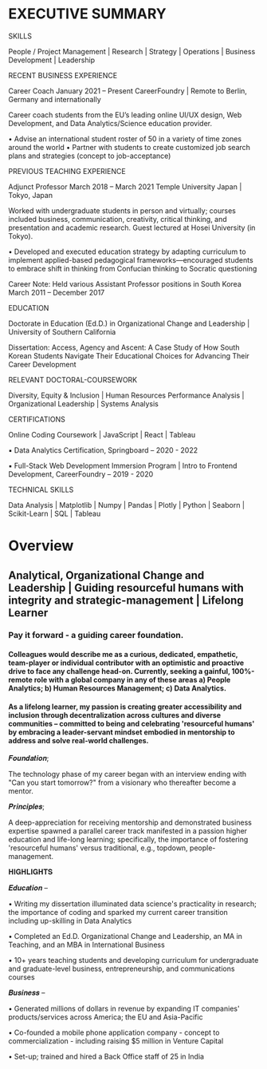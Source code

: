 # EXECUTIVE SUMMARY 
 
SKILLS

People / Project Management | Research | Strategy | Operations | Business Development | Leadership

RECENT BUSINESS EXPERIENCE

Career Coach	January 2021 – Present
CareerFoundry | Remote to Berlin, Germany and internationally

Career coach students from the EU’s leading online UI/UX design, Web Development, and Data Analytics/Science education provider. 

•	Advise an international student roster of 50 in a variety of time zones around the world
•	Partner with students to create customized job search plans and strategies (concept to job-acceptance) 

PREVIOUS TEACHING EXPERIENCE

Adjunct Professor	March 2018 – March 2021
Temple University Japan | Tokyo, Japan

Worked with undergraduate students in person and virtually; courses included business, communication, creativity, critical thinking, and presentation and academic research. Guest lectured at Hosei University (in Tokyo).

•	Developed and executed education strategy by adapting curriculum to implement applied-based pedagogical frameworks—encouraged students to embrace shift in thinking from Confucian thinking to Socratic questioning

Career Note: Held various Assistant Professor positions in South Korea	March 2011 – December 2017

EDUCATION

Doctorate in Education (Ed.D.) in Organizational Change and Leadership | University of Southern California

Dissertation: Access, Agency and Ascent: A Case Study of How South Korean Students Navigate Their Educational Choices for Advancing Their Career Development	

RELEVANT DOCTORAL-COURSEWORK

Diversity, Equity & Inclusion | Human Resources Performance Analysis | Organizational Leadership | Systems Analysis

CERTIFICATIONS 

Online Coding Coursework | JavaScript | React | Tableau 

▪	Data Analytics Certification, Springboard – 2020 - 2022 

▪	Full-Stack Web Development Immersion Program | Intro to Frontend Development, CareerFoundry – 2019 - 2020 

TECHNICAL SKILLS

Data Analysis | Matplotlib | Numpy | Pandas | Plotly | Python | Seaborn | Scikit-Learn | SQL | Tableau 

# Overview 

## Analytical, Organizational Change and Leadership | Guiding resourceful humans with integrity and strategic-management | Lifelong Learner

### Pay it forward - a guiding career foundation.

#### Colleagues would describe me as a curious, dedicated, empathetic, team-player or individual contributor with an optimistic and proactive drive to face any challenge head-on. Currently, seeking a gainful, 100%-remote role with a global company in any of these areas a) People Analytics; b) Human Resources Management; c) Data Analytics.

#### As a lifelong learner, my passion is creating greater accessibility and inclusion through decentralization across cultures and diverse communities – committed to being and celebrating 'resourceful humans' by embracing a leader-servant mindset embodied in mentorship to address and solve real-world challenges.

𝑭𝒐𝒖𝒏𝒅𝒂𝒕𝒊𝒐𝒏; 

The technology phase of my career began with an interview ending with "Can you start tomorrow?" from a visionary who thereafter become a mentor. 

𝑷𝒓𝒊𝒏𝒄𝒊𝒑𝒍𝒆𝒔; 

A deep-appreciation for receiving mentorship and demonstrated business expertise spawned a parallel career track manifested in a passion higher education and life-long learning; specifically, the importance of fostering 'resourceful humans' versus traditional, e.g., topdown, people-management.

𝐇𝐈𝐆𝐇𝐋𝐈𝐆𝐇𝐓𝐒

𝑬𝒅𝒖𝒄𝒂𝒕𝒊𝒐𝒏 –

 • Writing my dissertation illuminated data science's practicality in research; the importance of coding and sparked my current career transition including up-skilling in Data Analytics

 • Completed an Ed.D. Organizational Change and Leadership, an MA in Teaching, and an MBA in International Business

 • 10+ years teaching students and developing curriculum for undergraduate and graduate-level business, entrepreneurship, and communications courses

𝑩𝒖𝒔𝒊𝒏𝒆𝒔𝒔 –

 • Generated millions of dollars in revenue by expanding IT companies' products/services across America; the EU and Asia-Pacific

 • Co-founded a mobile phone application company - concept to commercialization - including raising $5 million in Venture Capital

 • Set-up; trained and hired a Back Office staff of 25 in India




<!-- Here are some ideas to get you started:

- 🔭 I’m currently working on ...
- 🌱 I’m currently learning ...
- 👯 I’m looking to collaborate on ...
- 🤔 I’m looking for help with ...
- 💬 Ask me about ...
- 📫 How to reach me: ...
- 😄 Pronouns: ...
- ⚡ Fun fact: ...

### Hi there 👋

This is a work-in-progress draft which is currently being crafted -->

<!--
**rajeski/rajeski** is a ✨ _special_ ✨ repository because its `README.md` (this file) appears on your GitHub profile.
-->
